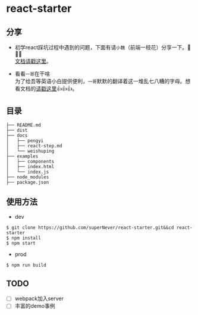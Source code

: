 # react-starter
## 分享
- 初学react踩坑过程中遇到的问题，下面有请`小魏`（前端一枝花）分享一下。👏👏👏<br/>
 [文档请戳这里](https://github.com/superNever/react-starter/tree/master/docs/weishuping)。

- 看看`一哥`在干啥 <br/>
为了给吾等英语小白提供便利，`一哥`默默的翻译着这一堆乱七八糟的字母。想看文档的[请戳这里](https://github.com/superNever/react-starter/tree/master/docs/pengyi/quickstart)👍👍👍。

## 目录
```
├── README.md
├── dist
├── docs
│   ├── pengyi
│   ├── react-step.md
│   └── weishuping
├── examples
│   ├── components
│   ├── index.html
│   └── index.js
├── node_modules
├── package.json
```
## 使用方法
- dev

```
$ git clone https://github.com/superNever/react-starter.git&&cd react-starter
$ npm install
$ npm start
```
- prod

```bash
$ npm run build
```

## TODO
- [ ] webpack加入server
- [ ] 丰富的demo事例
